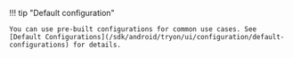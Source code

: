 !!! tip "Default configuration"
    
    You can use pre-built configurations for common use cases. See [Default Configurations](/sdk/android/tryon/ui/configuration/default-configurations) for details.